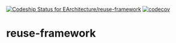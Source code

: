 [ ![Codeship Status for EArchitecture/reuse-framework](https://app.codeship.com/projects/e96eaff0-d54c-0134-7e99-3a0ebfcad274/status?branch=master)](https://app.codeship.com/projects/202440)
[![codecov](https://codecov.io/gh/EArchitecture/reuse-framework/branch/master/graph/badge.svg)](https://codecov.io/gh/EArchitecture/reuse-framework)

# reuse-framework
